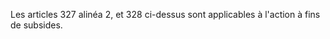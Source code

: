   
Les articles 327 alinéa 2, et 328 ci-dessus sont applicables à l'action à fins de subsides.  

  
